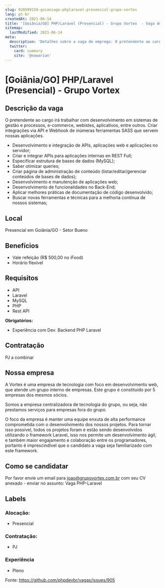 ```yaml
---
slug: 920599158-goianiago-phplaravel-presencial-grupo-vortex
lang: pt-br
createdAt: 2021-06-14
title: '[Goiânia/GO] PHP/Laravel (Presencial) - Grupo Vortex  - Vaga de Emprego'
sitemap:
  lastModified: 2021-06-14
meta:
  description: 'Detalhes sobre a vaga de emprego: O pretendente ao cargo irá trabalhar com desenvolvimento em sistemas de gestão e processos, e-commerce, webistes, aplicativos, entre outros. Criar integrações via API e Webhook de inúmeras ferramentas SASS que servem nossas aplicações. - Desenvolvimento e integração de APIs, aplicações web e aplicações no servidor; - Criar e integrar APIs para aplicações internas en REST Full; - Especificar estrutura de bases de dados (MySQL); - Saber otimizar queries; - Criar página de administração de conteúdo (listar/editar/gerenciar conteúdos de bases de dados); - Desenvolvimento e manutenção de aplicações web; - Desenvolvimento de funcionalidades no Back-End; - Aplicar melhores práticas de documentação de código desenvolvido; - Buscar novas ferramentas e técnicas para a melhoria contínua de nossos sistemas;'
  twitter:
    card: summary
    site: '@nawarian'
---
```


# [Goiânia/GO] PHP/Laravel (Presencial) - Grupo Vortex 

## Descrição da vaga

O pretendente ao cargo irá trabalhar com desenvolvimento em sistemas de gestão e processos, e-commerce, webistes, aplicativos, entre outros. Criar integrações via API e Webhook de inúmeras ferramentas SASS que servem nossas aplicações.

- Desenvolvimento e integração de APIs, aplicações web e aplicações no servidor;
- Criar e integrar APIs para aplicações internas en REST Full;
- Especificar estrutura de bases de dados (MySQL);
- Saber otimizar queries;
- Criar página de administração de conteúdo (listar/editar/gerenciar conteúdos de bases de dados);
- Desenvolvimento e manutenção de aplicações web;
- Desenvolvimento de funcionalidades no Back-End;
- Aplicar melhores práticas de documentação de código desenvolvido;
- Buscar novas ferramentas e técnicas para a melhoria contínua de nossos sistemas;


## Local

Presencial em Goiânia/GO - Setor Bueno

## Benefícios

- Vale refeição (R$ 500,00 no iFood)
- Horário flexível


## Requisitos

- API
- Laravel
- MySQL
- PHP
- Rest API


**Obrigatórios:**
- Experiência com Dev. Backend PHP Laravel




## Contratação

PJ a combinar

## Nossa empresa

A Vortex é uma empresa de tecnologia com foco em desenvolvimento web, que atende um grupo interno de empresas. Este grupo é constituído por 5 empresas dos mesmos sócios.

Somos a empresa centralizadora de tecnologia do grupo, ou seja, não prestamos serviços para empresas fora do grupo.

O foco da empresa é manter uma equipe enxuta de alta performance comprometida com o desenvolvimento dos nossos projetos. Para tornar isso possível, todos os projetos foram e estão sendo desenvolvidos utilizando o framework Laravel, isso nos permite um desenvolvimento ágil, e também maior engajamento e colaboração entre os programadores, portanto é imprescindível que o candidato a vaga seja familiarizado com este framework.

## Como se candidatar

Por favor envie um email para joao@grupovortex.com.br com seu CV anexado - enviar no assunto: Vaga PHP-Laravel

## Labels

<!-- Escolha abaixo, apague as que não fizerem sentido: -->
### Alocação:
- Presencial


### Contratação:
- PJ

### Experiência
- Pleno

Fonte: https://github.com/phpdevbr/vagas/issues/905